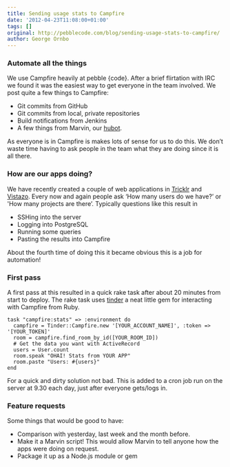 ```yaml
---
title: Sending usage stats to Campfire
date: '2012-04-23T11:08:00+01:00'
tags: []
original: http://pebblecode.com/blog/sending-usage-stats-to-campfire/
author: George Ornbo
---
```

<h3>Automate all the things</h3>

<p>We use Campfire heavily at pebble {code}. After a brief flirtation with IRC we found it was the easiest way to get everyone in the team involved. We post quite a few things to Campfire:</p>

<ul><li>Git commits from GitHub</li>
<li>Git commits from local, private repositories</li>
<li>Build notifications from Jenkins</li>
<li>A few things from Marvin, our <a href="https://github.com/github/hubot">hubot</a>.</li>
</ul><p>As everyone is in Campfire is makes lots of sense for us to do this. We don&rsquo;t waste time having to ask people in the team what they are doing since it is all there.</p>

<h3>How are our apps doing?</h3>

<p>We have recently created a couple of web applications in <a href="http://tricklrapp.com">Tricklr</a> and <a href="http://vistazoapp.com">Vistazo</a>. Every now and again people ask &lsquo;How many users do we have?&rsquo; or 'How many projects are there&rsquo;. Typically questions like this result in</p>

<ul><li>SSHing into the server</li>
<li>Logging into PostgreSQL</li>
<li>Running some queries</li>
<li>Pasting the results into Campfire</li>
</ul><p>About the fourth time of doing this it became obvious this is a job for automation!</p>

<h3>First pass</h3>

<p>A first pass at this resulted in a quick rake task after about 20 minutes from start to deploy. The rake task uses <a href="https://github.com/collectiveidea/tinder">tinder</a> a neat little gem for interacting with Campfire from Ruby.</p>

<pre><code>task "campfire:stats" =&gt; :environment do
  campfire = Tinder::Campfire.new '[YOUR_ACCOUNT_NAME]', :token =&gt; '[YOUR_TOKEN]'
  room = campfire.find_room_by_id([YOUR_ROOM_ID])
  # Get the data you want with ActiveRecord
  users = User.count
  room.speak "OHAI! Stats from YOUR APP"
  room.paste "Users: #{users}"
end
</code></pre>

<p>For a quick and dirty solution not bad. This is added to a cron job run on the server at 9.30 each day, just after everyone gets/logs in.</p>

<h3>Feature requests</h3>

<p>Some things that would be good to have:</p>

<ul><li>Comparison with yesterday, last week and the month before. </li>
<li>Make it a Marvin script! This would allow Marvin to tell anyone how the apps were doing on request.</li>
<li>Package it up as a Node.js module or gem</li>
</ul>
